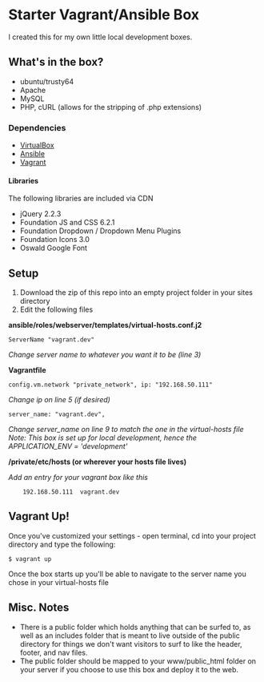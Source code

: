 # Starter Vagrant/Ansible Box
I created this for my own little local development boxes. 

## What's in the box?
+ ubuntu/trusty64
+ Apache
+ MySQL
+ PHP, cURL (allows for the stripping of .php extensions)

### Dependencies
+ [VirtualBox](https://www.virtualbox.org/wiki/Downloads)
+ [Ansible](http://ansible.com)
+ [Vagrant](http://vagrantup.com)

#### Libraries
The following libraries are included via CDN

+ jQuery 2.2.3
+ Foundation JS and CSS 6.2.1
+ Foundation Dropdown / Dropdown Menu Plugins
+ Foundation Icons 3.0
+ Oswald Google Font

## Setup
1. Download the zip of this repo into an empty project folder in your sites directory
2. Edit the following files

__ansible/roles/webserver/templates/virtual-hosts.conf.j2__

    ServerName "vagrant.dev"

*Change server name to whatever you want it to be (line 3)*

__Vagrantfile__

    config.vm.network "private_network", ip: "192.168.50.111"

*Change ip on line 5 (if desired)*

    server_name: "vagrant.dev",

*Change server_name on line 9 to match the one in the virtual-hosts file*
*Note: This box is set up for local development, hence the APPLICATION_ENV = 'development'*

__/private/etc/hosts (or wherever your hosts file lives)__

*Add an entry for your vagrant box like this*

        192.168.50.111  vagrant.dev

## Vagrant Up!
Once you've customized your settings - open terminal, cd into your project directory and type the following:

    $ vagrant up

Once the box starts up you'll be able to navigate to the server name you chose in your virtual-hosts file

## Misc. Notes
+ There is a public folder which holds anything that can be surfed to, as well as an includes folder that is meant to live outside of the public directory for things we don't want visitors to surf to like the header, footer, and nav files.
+ The public folder should be mapped to your www/public_html folder on your server if you choose to use this box and deploy it to the web.
